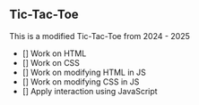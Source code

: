 ## Tic-Tac-Toe

This is a modified Tic-Tac-Toe from 2024 - 2025

- [] Work on HTML
- [] Work on CSS
- [] Work on modifying HTML in JS
- [] Work on modifying CSS in JS
- [] Apply interaction using JavaScript
